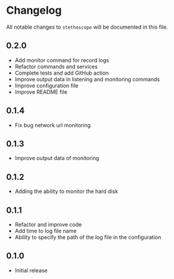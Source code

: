# Changelog

All notable changes to `stethoscope` will be documented in this file.

## 0.2.0

- Add monitor command for record logs
- Refactor commands and services
- Complete tests and add GitHub action
- Improve output data in listening and monitoring commands
- Improve configuration file
- Improve README file

## 0.1.4

- Fix bug network url monitoring

## 0.1.3

- Improve output data of monitoring

## 0.1.2

- Adding the ability to monitor the hard disk

## 0.1.1

- Refactor and improve code
- Add time to log file name
- Ability to specify the path of the log file in the configuration

## 0.1.0

- Initial release